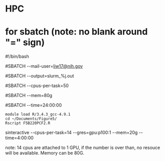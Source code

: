 # HPC

# for sbatch (note: no blank around "=" sign)

#!/bin/bash

#SBATCH --mail-user=liw17@nih.gov

#SBATCH --output=slurm_%j.out

#SBATCH --cpus-per-task=50

#SBATCH --mem=80g

#SBATCH --time=24:00:00


	module load R/3.4.3_gcc-4.9.1
	cd ~/Documents/Figure5/
	Rscript F5B220PCF2.R
	
sinteractive  --cpus-per-task=14 --gres=gpu:p100:1 --mem=20g --time=4:00:00

note: 14 cpus are attached to 1 GPU, if the number is over than, no resouce will be available. Memory can be 80G.
